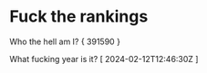 # Fuck the rankings

Who the hell am I?
{ 391590 }

What fucking year is it?
[ 2024-02-12T12:46:30Z ]
